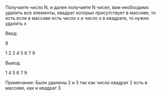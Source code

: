 Получаете число N, и далее получаете N чисел, вам необходимо удалить все элементы, квадрат которых присутствует в массиве, то есть если в массиве есть число х и число х в квадрате, то нужно удалить х


Ввод:

8

1 2 3 4 5 6 7 9

Вывод:

1 4 5 6 7 9

Примечание: 
Были удалены 2 и 3 так как число квадрат 2 есть в массиве, как и квадрат 3